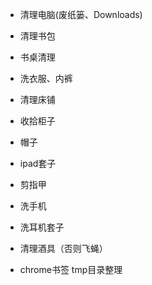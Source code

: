 + 清理电脑(废纸篓、Downloads)

+ 清理书包

+ 书桌清理

+ 洗衣服、内裤

+ 清理床铺

+ 收拾柜子

+ 帽子

+ ipad套子

+ 剪指甲

+ 洗手机

+ 洗耳机套子

+ 清理酒具（否则飞蝇）

+ chrome书签 tmp目录整理

  